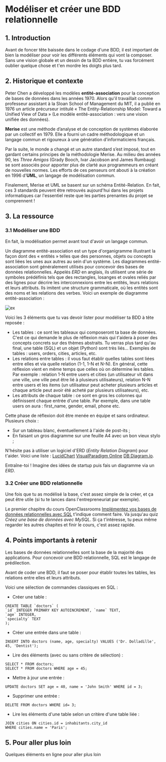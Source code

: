 # Modéliser et créer une BDD relationnelle

## 1. Introduction
Avant de foncer tête baissée dans le codage d'une BDD, il est important de bien la modéliser pour voir les différents éléments qui vont la composer. Sans une vision globale et un dessin de ta BDD entière, tu vas forcément oublier quelque chose et t'en mordre les doigts plus tard.

## 2. Historique et contexte
Peter Chen a développé les modèles **entité-association** pour la conception de bases de données dans les années 1970. Alors qu'il travaillait comme professeur assistant à la Sloan School of Management du MIT, il a publié en 1976 un article précurseur intitulé « The Entity-Relationship Model: Toward a Unified View of Data » (Le modèle entité-association : vers une vision unifiée des données).

**Merise** est une méthode d’analyse et de conception de systèmes élaborée par un collectif en 1979. Elle a fourni un cadre méthodologique et un langage commun et rigoureux à une génération d'informaticiens français.

Par la suite, le monde a changé et un autre standard s’est imposé, tout en gardant certains principes de la méthodologie Merise. Au milieu des années 90, les *Three Amigos* (Grady Booch, Ivar Jacobson and James Rumbaug) se sont associés pour apporter plus de clarté aux programmeurs en créant de nouvelles normes. Les efforts de ces penseurs ont abouti à la création en 1996 d'**UML**, un langage de modélisation commun.

Finalement, Merise et UML se basent sur un schéma Entité-Relation. En fait, ces 3 standards peuvent être retrouvés aujourd'hui dans les projets informatiques car l'essentiel reste que les parties prenantes du projet se comprennent ! 

## 3. La ressource

### 3.1 Modéliser une BDD

En fait, la modélisation permet avant tout d'avoir un langage commun. 

Un diagramme entité-association est un type d'organigramme illustrant la façon dont des « entités » telles que des personnes, objets ou concepts sont liées les unes aux autres au sein d'un système. Les diagrammes entité-association sont généralement utilisés pour concevoir des bases de données relationnelles. Appelés *ERD* en anglais, ils utilisent une série de symboles prédéfinis tels que des rectangles, losanges et ovales reliés par des lignes pour décrire les interconnexions entre les entités, leurs relations et leurs attributs. Ils imitent une structure grammaticale, où les entités sont des noms et les relations des verbes. Voici un exemple de diagramme entité-association :

![ex](https://d2slcw3kip6qmk.cloudfront.net/marketing/pages/i18n/fr/ER-diagram-images/Exemple-de-diagramme-entite-association-de-base-dedonnees.png)

Voici les 3 éléments que tu vas devoir lister pour modéliser ta BDD à tête reposée :
- Les tables : ce sont les tableaux qui composeront ta base de données. C'est ce qui demande le plus de réflexion mais qui t'aidera à poser des concepts concrets sur des thèmes abstraits. Tu verras plus tard qu'au final, une table (SQL) et un objet (Python) sont très liés... Exemples de tables : users, orders, cities, articles, etc.
- Les relations entre tables : il vous faut établir quelles tables sont liées entre elles et via quelle relation (1-1, 1-N et N-N). En général, cette réflexion vient en même temps que celles où on détermine les tables. Par exemple : relation 1-N entre users et cities (un utilisateur vit dans une ville, une ville peut être lié à plusieurs utilisateurs), relation N-N entre users et les items (un utilisateur peut acheter plusieurs articles et chaque article peut avoir été acheté par plusieurs utilisateurs), etc.
- Les attributs de chaque table : ce sont en gros les colonnes qui définissent chaque entrée d'une table. Par exemple, dans une table users on aura : first_name, gender, email, phone etc.

Cette phase de réflexion doit être menée en équipe et sans ordinateur. Plusieurs choix :
- Sur un tableau blanc, éventuellement à l'aide de post-its ;
- En faisant un gros diagramme sur une feuille A4 avec un bon vieux stylo ;

N'hésite pas à utiliser un logiciel d'ERD (*Entity Relation Diagram*) pour t'aider. Voici une liste :
[LucidChart](https://www.lucidchart.com/)
[VisualParadigm Online](https://online.visual-paradigm.com/fr/)
[DB Diagram.io](https://dbdiagram.io/d).

Entraîne-toi ! Imagine des idées de startup puis fais un diagramme via un *ERD*.


### 3.2 Créer une BDD relationnelle

Une fois que tu as modélisé la base, c'est assez simple de la créer, et ça peut être utile (si tu te lances dans l'entrepreneuriat par exemple).

Le premier chapitre du cours OpenClassrooms [Implémentez vos bases de données relationnelles avec SQL](https://openclassrooms.com/fr/courses/6971126-implementez-vos-bases-de-donnees-relationnelles-avec-sql) t'indique comment faire. Va jusqu'au quiz *Créez une base de données avec MySQL*. Si ça t'intéresse, tu peux même regarder les autres chapites et finir le cours, c'est assez rapide.

## 4. Points importants à retenir

Les bases de données relationnelles sont la base de la majorité des applications. Pour concevoir une BDD relationnelle, SQL est le langage de prédilection.

Avant de coder une BDD, il faut se poser pour établir toutes les tables, les relations entre elles et leurs attributs.

Voici une sélection de commandes classiques en SQL :

- Créer une table :
```
CREATE TABLE `doctors` (
`id` INTEGER PRIMARY KEY AUTOINCREMENT, `name` TEXT,
`age` INTEGER,
`specialty` TEXT
);
```

- Créer une entrée dans une table :
```
INSERT INTO doctors (name, age, specialty) VALUES ('Dr. Dolladille', 45, 'Dentist');
```

- Lire des éléments (avec ou sans critère de sélection) :
```
SELECT * FROM doctors;
SELECT * FROM doctors WHERE age = 45;
```

- Mettre à jour une entrée :
```
UPDATE doctors SET age = 40, name = 'John Smith' WHERE id = 3;
```

- Supprimer une entrée :
```
DELETE FROM doctors WHERE id= 3;
```

- Lire les éléments d'une table selon un critère d'une table liée :
```SELECT * FROM inhabitants
JOIN cities ON cities.id = inhabitants.city_id
WHERE cities.name = 'Paris';
```

## 5. Pour aller plus loin
Quelques éléments en ligne pour aller plus loin
